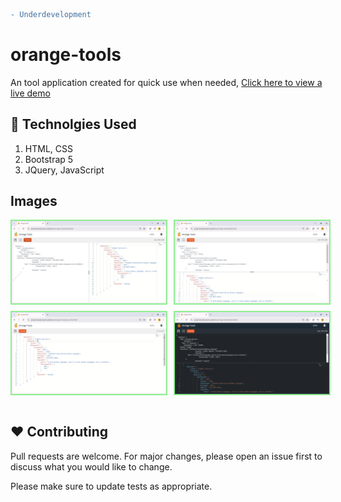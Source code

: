 ```diff
- Underdevelopment
```

# orange-tools
An tool application created for quick use when needed, [Click here to view a live demo](https://projectsandprograms.github.io/orange-tools/index.html)



## 🥏 Technolgies Used 
  1. HTML, CSS 
  2. Bootstrap 5
  3. JQuery, JavaScript

## Images

<div style="display: flex;flex-direction: column; grid-gap: 10px;">
   <div style="display: flex; grid-gap: 10px;">
        <img src="screenshots/1.png" alt="screenshots" width="49%" style="border: 2px solid lightgreen"/>
        <img src="screenshots/2.png" alt="screenshots" width="49%" style="border: 2px solid lightgreen"/>
    </div>
     <div style="display: flex; grid-gap: 10px;">
        <img src="screenshots/3.png" alt="screenshots" width="49%" style="border: 2px solid lightgreen"/>
        <img src="screenshots/4.png" alt="screenshots" width="49%" style="border: 2px solid lightgreen"/>
    </div>
</div>
<br>


## ❤️ Contributing

Pull requests are welcome. For major changes, please open an issue first
to discuss what you would like to change.

Please make sure to update tests as appropriate.

